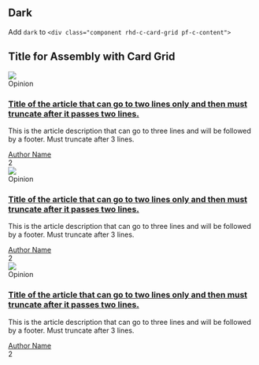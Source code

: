 ## Dark
Add `dark` to `<div class="component rhd-c-card-grid pf-c-content">`

<div class="component rhd-c-card-grid pf-c-content dark">
  <div class="pf-l-flex">
    <h2 class="pf-c-title">Title for Assembly with Card Grid</h2>
  </div>
  <div class="pf-l-flex rhd-c-card-grid__wrapper">
    <!-- ======== CARD COMPONENTS START HERE ========= -->
    <div class="pf-c-card rhd-c-card">
        <img src="https://images.pexels.com/photos/417173/pexels-photo-417173.jpeg?cs=srgb&dl=altitude-clouds-cold-417173.jpg&fm=jpg" class="rhd-c-card__image"/>
        <div class="rhd-c-card__tag">
          <i class="fas fa-newspaper"></i>
          Opinion
        </div>
        <div class="rhd-c-card-content">
          <h3 class="rhd-c-card__title"><a href="#" class="rhd-m-link">Title of the article that can go to two lines only and then must truncate after it passes two lines.</a></h3>
          <p class="rhd-c-card__body ">This is the article description that can go to three lines and will be followed by a footer. Must truncate after 3 lines.</p>
          <div class="rhd-c-card__footer">
            <div class="rhd-c-card__footer--author">
              <a href="#" class="rhd-m-link">Author Name</a>
            </div>
            <div class="rhd-c-comment">
              <i class="fas fa-comment"></i> 2
            </div>
          </div>
        </div>
      </div>
      <div class="pf-c-card rhd-c-card">
        <img src="https://images.pexels.com/photos/417173/pexels-photo-417173.jpeg?cs=srgb&dl=altitude-clouds-cold-417173.jpg&fm=jpg" class="rhd-c-card__image"/>
        <div class="rhd-c-card__tag">
          <i class="fas fa-newspaper"></i>
          Opinion
        </div>
        <div class="rhd-c-card-content">
          <h3 class="rhd-c-card__title"><a href="#" class="rhd-m-link">Title of the article that can go to two lines only and then must truncate after it passes two lines.</a></h3>
          <p class="rhd-c-card__body ">This is the article description that can go to three lines and will be followed by a footer. Must truncate after 3 lines.</p>
          <div class="rhd-c-card__footer">
            <div class="rhd-c-card__footer--author">
              <a href="#" class="rhd-m-link">Author Name</a>
            </div>
            <div class="rhd-c-comment">
              <i class="fas fa-comment"></i> 2
            </div>
          </div>
        </div>
      </div>
      <div class="pf-c-card rhd-c-card">
        <img src="https://images.pexels.com/photos/417173/pexels-photo-417173.jpeg?cs=srgb&dl=altitude-clouds-cold-417173.jpg&fm=jpg" class="rhd-c-card__image"/>
        <div class="rhd-c-card__tag">
          <i class="fas fa-newspaper"></i>
          Opinion
        </div>
        <div class="rhd-c-card-content">
          <h3 class="rhd-c-card__title"><a href="#" class="rhd-m-link">Title of the article that can go to two lines only and then must truncate after it passes two lines.</a></h3>
          <p class="rhd-c-card__body ">This is the article description that can go to three lines and will be followed by a footer. Must truncate after 3 lines.</p>
          <div class="rhd-c-card__footer">
            <div class="rhd-c-card__footer--author">
              <a href="#" class="rhd-m-link">Author Name</a>
            </div>
            <div class="rhd-c-comment">
              <i class="fas fa-comment"></i> 2
            </div>
          </div>
        </div>
      </div>
    <!-- ======== END OF CARD COMPONENTS ========= -->
  </div>
</div>
